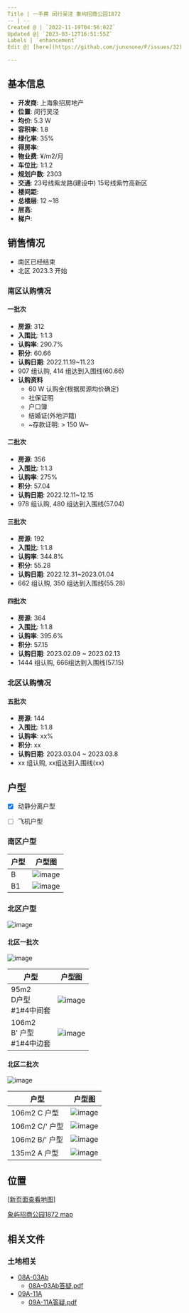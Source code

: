 ```yaml
---
Title | 一手房 闵行吴泾 象屿招商公园1872
-- | --
Created @ | `2022-11-19T04:56:02Z`
Updated @| `2023-03-12T16:51:55Z`
Labels | `enhancement`
Edit @| [here](https://github.com/junxnone/F/issues/32)

---
```

## 基本信息

- **开发商**: 上海象招房地产
- **位置**: 闵行吴泾
- **均价**:  5.3 W
- **容积率**:  1.8
- **绿化率**: 35%
- **得房率**: 
- **物业费**:  ¥/m2/月
- **车位比**: 1:1.2
- **规划户数**: 2303
- **交通**:  23号线紫龙路(建设中)  15号线紫竹高新区
- **楼间距**: 
- **总楼层**: 12 ~18
- **层高**:
- **梯户**:

## 销售情况
- 南区已经结束
- 北区 2023.3 开始

### 南区认购情况 
#### 一批次

- **房源**: 312
- **入围比**: 1:1.3
- **认购率**: 290.7%
- **积分**: 60.66
- **认购日期**: 2022.11.19~11.23
- 907 组认购, 414 组达到入围线(60.66)
- **认购资料**
  - 60 W 认购金(根据房源均价确定)
  - 社保证明
  - 户口簿
  - 结婚证(外地沪籍)
  - ~存款证明: > 150 W~


#### 二批次

- **房源**: 356 
- **入围比**: 1:1.3
- **认购率**: 275%
- **积分**: 57.04
- **认购日期**: 2022.12.11~12.15
- 978 组认购, 480 组达到入围线(57.04)


#### 三批次

- **房源**: 192
- **入围比**: 1:1.8
- **认购率**: 344.8%
- **积分**: 55.28
- **认购日期**: 2022.12.31~2023.01.04
- 662 组认购, 350 组达到入围线(55.28)


#### 四批次


- **房源**: 364
- **入围比**: 1:1.8
- **认购率**: 395.6%
- **积分**: 57.15
- **认购日期**: 2023.02.09 ~ 2023.02.13
- 1444 组认购, 666组达到入围线(57.15)


### 北区认购情况 

#### 五批次


- **房源**: 144
- **入围比**: 1:1.8
- **认购率**: xx%
- **积分**: xx
- **认购日期**: 2023.03.04 ~ 2023.03.8
- xx 组认购, xx组达到入围线(xx)


## 户型

- [x] 动静分离户型
- [ ] 飞机户型



### 南区户型

户型 | 户型图
-- | --
B | ![image](https://user-images.githubusercontent.com/2216970/202834292-3542e502-d37b-493d-a10d-8494aa4805d2.png)
B1 | ![image](https://user-images.githubusercontent.com/2216970/202834297-a5b7d51e-f3f6-48a9-86d2-5e7b324edae1.png)

### 北区户型

![image](https://user-images.githubusercontent.com/2216970/224558399-600d6bc6-a1bc-4ef0-b165-592d792b4bfb.png)

#### 北区一批次

![image](https://user-images.githubusercontent.com/2216970/224559699-8ec1e9eb-edf9-4fa7-a810-9cbb4d5f6fd5.png)


户型 | 户型图
-- | --
95m2 <br> D户型<br> #1#4中间套 | ![image](https://user-images.githubusercontent.com/2216970/224555846-14e8f267-4a76-4c9a-b66e-fa39e41be17f.png)
106m2<br> B\' 户型<br> #1#4中边套 | ![image](https://user-images.githubusercontent.com/2216970/224555896-0bd94cad-d849-4ea9-991f-46ef248c1501.png)

#### 北区二批次

![image](https://user-images.githubusercontent.com/2216970/224558934-3e1c9aea-cfb9-4793-b4ae-13f00512b029.png)

户型 | 户型图
-- | --
106m2 C 户型 | ![image](https://user-images.githubusercontent.com/2216970/224556170-da295967-3e78-4d93-aa24-bdf4766dcb83.png)
106m2 C/' 户型 | ![image](https://user-images.githubusercontent.com/2216970/224556191-b5cddd27-930c-4102-82c6-bc1a705437eb.png)
106m2 B/' 户型 | ![image](https://user-images.githubusercontent.com/2216970/224556215-c9852efd-2bad-4c11-9d1f-feb020bdb6b7.png)
135m2 A 户型 | ![image](https://user-images.githubusercontent.com/2216970/224556242-4b5e22b0-efa0-4b0f-b826-7832f3a8d79b.png)



## 位置

[[新页面查看地图](https://junxnone.github.io/fmap/at/xyzsgy1872)]

[象屿招商公园1872 map](https://junxnone.github.io/fmap/at/xyzsgy1872 ':include :type=iframe width=100% height=600px')

## 相关文件

### 土地相关
  - [08A-03Ab](http://tdsc.ghzyj.sh.gov.cn/2016/tdjy/dkxx/crdk/?id=202205416) 
    - [08A-03Ab答疑.pdf](https://github.com/junxnone/F/files/10842122/08A-03Ab.pdf)
  - [09A-11A](http://tdsc.ghzyj.sh.gov.cn/2016/tdjy/dkxx/crdk/?id=202201611)
    - [09A-11A答疑.pdf](https://github.com/junxnone/F/files/10842123/09A-11A.pdf)
